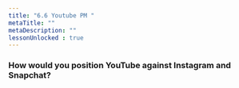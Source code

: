 ```yaml
---
title: "6.6 Youtube PM "
metaTitle: ""
metaDescription: ""
lessonUnlocked : true
---
```



### How would you position YouTube against Instagram and Snapchat?



<YoutubeView id="C_1V2T12Tvc"/>

